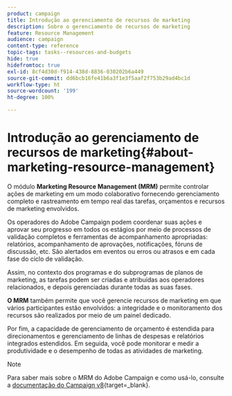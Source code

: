 ```yaml
---
product: campaign
title: Introdução ao gerenciamento de recursos de marketing
description: Sobre o gerenciamento de recursos de marketing
feature: Resource Management
audience: campaign
content-type: reference
topic-tags: tasks--resources-and-budgets
hide: true
hidefromtoc: true
exl-id: 8cf4d30d-f914-438d-8836-030202b6a449
source-git-commit: dd6bcb16fe41b6a3f1e3f5aaf2f753b29ad4bc1d
workflow-type: ht
source-wordcount: '199'
ht-degree: 100%

---
```


# Introdução ao gerenciamento de recursos de marketing{#about-marketing-resource-management}



O módulo **Marketing Resource Management (MRM)** permite controlar ações de marketing em um modo colaborativo fornecendo gerenciamento completo e rastreamento em tempo real das tarefas, orçamentos e recursos de marketing envolvidos.

Os operadores do Adobe Campaign podem coordenar suas ações e aprovar seu progresso em todos os estágios por meio de processos de validação completos e ferramentas de acompanhamento apropriadas: relatórios, acompanhamento de aprovações, notificações, fóruns de discussão, etc. São alertados em eventos ou erros ou atrasos e em cada fase do ciclo de validação.

Assim, no contexto dos programas e do subprogramas de planos de marketing, as tarefas podem ser criadas e atribuídas aos operadores relacionados, e depois gerenciadas durante todas as suas fases.

**O MRM** também permite que você gerencie recursos de marketing em que vários participantes estão envolvidos: a integridade e o monitoramento dos recursos são realizados por meio de um painel dedicado.

Por fim, a capacidade de gerenciamento de orçamento é estendida para direcionamentos e gerenciamento de linhas de despesas e relatórios integrados estendidos. Em seguida, você pode monitorar e medir a produtividade e o desempenho de todas as atividades de marketing.

>[!NOTE]
>
>Para saber mais sobre o MRM do Adobe Campaign e como usá-lo, consulte a [documentação do Campaign v8](https://experienceleague.adobe.com/pt-br/docs/campaign/automation/mrm/about-marketing-resource-management){target=_blank}.
